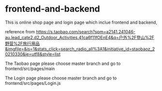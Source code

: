 # frontend-and-backend
This is online shop page and login page which inclue frontend and backend, 

reference from https://s.taobao.com/search?spm=a2141.241046-au.lead_cate2.d2_Outdoor_Activities.41ca6f11fOEnE4&q=户外%2F登山%2F野营%2F旅行用品&imgfile=&js=1&stats_click=search_radio_all%3A1&initiative_id=staobaoz_20210330&ie=utf8&style=list

The Taobao page please choose master branch and go to frontend/src/pages/main

The Login page please choose master branch and go to frontend/src/pages/Login.js

